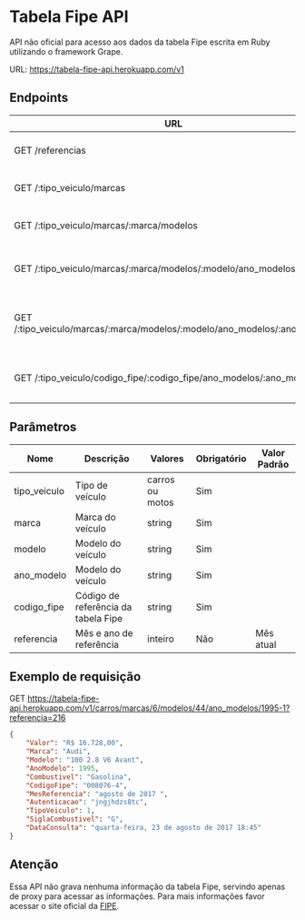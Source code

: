 # Tabela Fipe API

API não oficial para acesso aos dados da tabela Fipe escrita em Ruby utilizando o framework Grape.

URL: https://tabela-fipe-api.herokuapp.com/v1

## Endpoints

| URL | Função | Parâmetros |
|---|---|---|
| GET /referencias | Retorna os meses de referência |  |
| GET /:tipo_veiculo/marcas | Retorna as marcas dos veículos | tipo_veiculo, referencia |
| GET /:tipo_veiculo/marcas/:marca/modelos | Retorna os modelos da marca | tipo_veiculo, marca, referencia |
| GET /:tipo_veiculo/marcas/:marca/modelos/:modelo/ano_modelos | Retorna os ano modelos de um modelo | tipo_veiculo, marca, modelo, referencia |
| GET /:tipo_veiculo/marcas/:marca/modelos/:modelo/ano_modelos/:ano_modelo | Retorna informações sobre o ano modelo | tipo_veiculo, marca, modelo, ano_modelo, referencia |
| GET /:tipo_veiculo/codigo_fipe/:codigo_fipe/ano_modelos/:ano_modelo | Retorna informações sobre o ano modelo | tipo_veiculo, codigo_fipe, ano_modelo, referencia |

## Parâmetros
| Nome | Descrição | Valores | Obrigatório | Valor Padrão |
|---|---|---|---|---|
| tipo_veiculo | Tipo de veículo | carros ou motos | Sim | |
| marca | Marca do veículo | string | Sim | |
| modelo | Modelo do veículo | string | Sim | |
| ano_modelo | Modelo do veículo | string | Sim | |
| codigo_fipe | Código de referência da tabela Fipe | string | Sim | |
| referencia | Mês e ano de referência | inteiro | Não | Mês atual |

## Exemplo de requisição

GET https://tabela-fipe-api.herokuapp.com/v1/carros/marcas/6/modelos/44/ano_modelos/1995-1?referencia=216

```json
{
    "Valor": "R$ 16.728,00",
    "Marca": "Audi",
    "Modelo": "100 2.8 V6 Avant",
    "AnoModelo": 1995,
    "Combustivel": "Gasolina",
    "CodigoFipe": "008076-4",
    "MesReferencia": "agosto de 2017 ",
    "Autenticacao": "jngjhdzs8tc",
    "TipoVeiculo": 1,
    "SiglaCombustivel": "G",
    "DataConsulta": "quarta-feira, 23 de agosto de 2017 18:45"
}
```

## Atenção

Essa API não grava nenhuma informação da tabela Fipe, servindo apenas de proxy para acessar as informações. Para mais informações favor acessar o site oficial da [FIPE](http://veiculos.fipe.org.br/).
